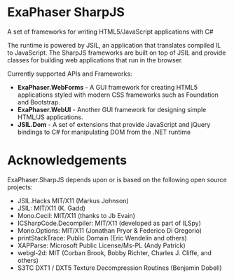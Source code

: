 # ExaPhaser SharpJS
A set of frameworks for writing HTML5/JavaScript applications with C#

The runtime is powered by JSIL, an application that translates compiled IL to JavaScript. The SharpJS frameworks are built on top of JSIL and provide classes for building web applications that run in the browser.

Currently supported APIs and Frameworks:
- **ExaPhaser.WebForms** - A GUI framework for creating HTML5 applications styled with modern CSS frameworks such as Foundation and Bootstrap.
- **ExaPhaser.WebUI** - Another GUI framework for designing simple HTML/JS applications.
- **JSIL.Dom** - A set of extensions that provide JavaScript and jQuery bindings to C# for manipulating DOM from the .NET runtime


Acknowledgements
========

ExaPhaser.SharpJS depends upon or is based on the following open source projects:

 * JSIL.Hacks MIT/X11 (Markus Johnson)
 * JSIL: MIT/X11 (K. Gadd)
 * Mono.Cecil: MIT/X11 (thanks to Jb Evain)
 * ICSharpCode.Decompiler: MIT/X11 (developed as part of ILSpy)
 * Mono.Options: MIT/X11 (Jonathan Pryor & Federico Di Gregorio)
 * printStackTrace: Public Domain (Eric Wendelin and others)
 * XAPParse: Microsoft Public License/Ms-PL (Andy Patrick)
 * webgl-2d: MIT (Corban Brook, Bobby Richter, Charles J. Cliffe, and others)
 * S3TC DXT1 / DXT5 Texture Decompression Routines (Benjamin Dobell)
